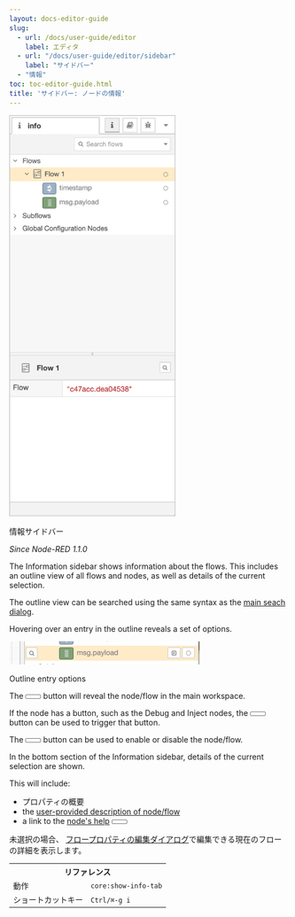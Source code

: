 ```yaml
---
layout: docs-editor-guide
slug:
  - url: /docs/user-guide/editor
    label: エディタ
  - url: "/docs/user-guide/editor/sidebar"
    label: "サイドバー"
  - "情報"
toc: toc-editor-guide.html
title: 'サイドバー: ノードの情報'
---
```


<div style="width: 300px" class="figure align-right">
  <img src="../images/editor-sidebar-info.png" alt="Information Sidebar">
  <p class="caption">情報サイドバー</p>
</div>

*Since Node-RED 1.1.0*

The Information sidebar shows information about the flows. This includes an outline
view of all flows and nodes, as well as details of the current selection.

The outline view can be searched using the same syntax as the [main seach dialog](../workspace/search).

Hovering over an entry in the outline reveals a set of options.

<div style="width: 344px" class="figure">
  <img src="../images/editor-sidebar-info-entry.png" alt="Outline entry options">
  <p class="caption">Outline entry options</p>
</div>

The <i style="font-size: 0.8em; border-radius: 2px; display:inline-block;text-align:center; width: 20px; color: #777; border: 1px solid #777; padding: 3px;" class="fa fa-search"></i> button will reveal the node/flow in the main workspace.

If the node has a button, such as the Debug and Inject nodes, the <i style="font-size: 0.8em; border-radius: 2px; display:inline-block;text-align:center; width: 20px; color: #777; border: 1px solid #777; padding: 3px;" class="fa fa-toggle-right"></i> button can be used to trigger that button.


The <i style="font-size: 0.8em; border-radius: 2px; display:inline-block;text-align:center; width: 20px; color: #777; border: 1px solid #777; padding: 3px;" class="fa fa-circle-thin"></i> button can be used to enable or disable the node/flow.



In the bottom section of the Information sidebar, details of the current selection are shown.

This will include:

 - プロパティの概要
 - the [user-provided description of node/flow](../workspace/nodes#editing-node-properties)
 - a link to the [node's help](./help) <i style="font-size: 0.8em; border-radius: 2px; display:inline-block;text-align:center; width: 20px; color: #777; border: 1px solid #777; padding: 3px;" class="fa fa-book"></i>


未選択の場合、
[フロープロパティの編集ダイアログ](../workspace/flows#editing-flow-properties)で編集できる現在のフローの詳細を表示します。



<table class="action-ref inline">
 <tr><th colspan="2">リファレンス</th></tr>
 <tr><td>動作</td><td><code>core:show-info-tab</code></td></tr>
 <tr><td>ショートカットキー</td><td><code>Ctrl/⌘-g i</code></td></tr>
</table>
